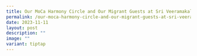 ```yaml
---
title: Our MoCa Harmony Circle and Our Migrant Guests at Sri Veeramakaliamman Temple
permalink: /our-moca-harmony-circle-and-our-migrant-guests-at-sri-veeramakaliamman-temple/
date: 2023-11-11
layout: post
description: ""
image: ""
variant: tiptap
---
```

